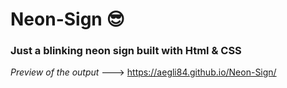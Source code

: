 # Neon-Sign 😎
### Just a blinking neon sign built with Html & CSS
*Preview of the output* ---> https://aegli84.github.io/Neon-Sign/
